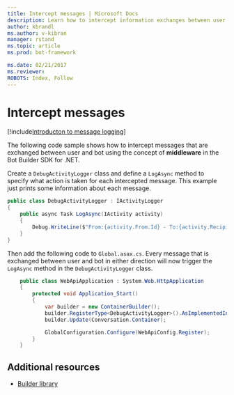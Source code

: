 ```yaml
---
title: Intercept messages | Microsoft Docs
description: Learn how to intercept information exchanges between user and bot using the Bot Builder SDK for .NET.
author: kbrandl
ms.author: v-kibran
manager: rstand
ms.topic: article
ms.prod: bot-framework

ms.date: 02/21/2017
ms.reviewer:
ROBOTS: Index, Follow
---
```


# Intercept messages

<!--
> [!div class="op_single_selector"]
> * [.NET](~/dotnet/howto-middleware.md)
> * [Node.js](~/nodejs/middleware.md)
>
-->

[!include[Introducton to message logging](~/includes/snippet-message-logging-intro.md)]

The following code sample shows how to intercept messages that are exchanged between user and bot 
using the concept of **middleware** in the Bot Builder SDK for .NET. 

Create a `DebugActivityLogger` class and define a `LogAsync` method to specify what action is taken for each intercepted message. This example just prints some information about each message.

```cs
public class DebugActivityLogger : IActivityLogger
{
    public async Task LogAsync(IActivity activity)
    {
        Debug.WriteLine($"From:{activity.From.Id} - To:{activity.Recipient.Id} - Message:{activity.AsMessageActivity()?.Text}");
    }
}
```

Then add the following code to `Global.asax.cs`.  Every message that is exchanged between user and bot in either direction will now trigger the `LogAsync` method in the `DebugActivityLogger` class. 

```cs
	public class WebApiApplication : System.Web.HttpApplication
	{
        protected void Application_Start()
        {
            var builder = new ContainerBuilder();
            builder.RegisterType<DebugActivityLogger>().AsImplementedInterfaces().InstancePerDependency();
            builder.Update(Conversation.Container);

            GlobalConfiguration.Configure(WebApiConfig.Register);
        }
    }
```



## Additional resources

- [Builder library][builderLibrary]

[builderLibrary]: https://docs.botframework.com/en-us/csharp/builder/sdkreference/d3/ddb/namespace_microsoft_1_1_bot_1_1_builder.html

